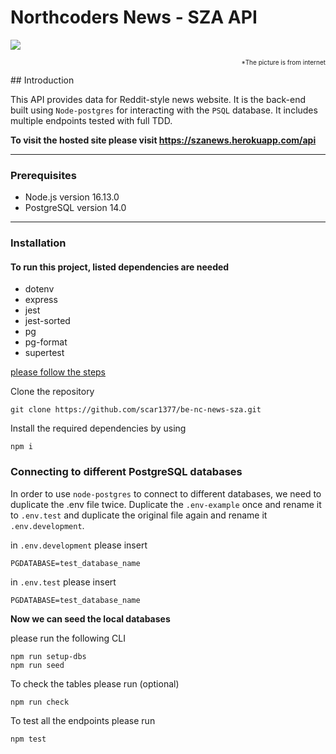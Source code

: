 # Northcoders News - SZA API

<img src="https://victorine.ch/wordpress/wp-content/uploads/2014/03/news.jpg"></a>

<p align="right"><font size=1>*The picture is from internet</font></p>
## Introduction

This API provides data for Reddit-style news website. It is the back-end built using `Node-postgres` for interacting with the `PSQL` database. It includes multiple endpoints tested with full TDD.

**To visit the hosted site please visit https://szanews.herokuapp.com/api**

---

### **Prerequisites**

- Node.js version 16.13.0
- PostgreSQL version 14.0

---

### **Installation**

#### To run this project, listed dependencies are needed

- dotenv
- express
- jest
- jest-sorted
- pg
- pg-format
- supertest

<u>please follow the steps</u>

Clone the repository

```
git clone https://github.com/scar1377/be-nc-news-sza.git
```

Install the required dependencies by using

```
npm i
```

### **Connecting to different PostgreSQL databases**

In order to use `node-postgres` to connect to different databases, we need to duplicate the .env file twice. Duplicate the `.env-example` once and rename it to `.env.test` and duplicate the original file again and rename it `.env.development`.

in `.env.development` please insert

```
PGDATABASE=test_database_name
```

in `.env.test` please insert

```
PGDATABASE=test_database_name
```

**Now we can seed the local databases**

please run the following CLI

```
npm run setup-dbs
npm run seed
```

To check the tables please run (optional)

```
npm run check
```

To test all the endpoints please run

```
npm test
```
